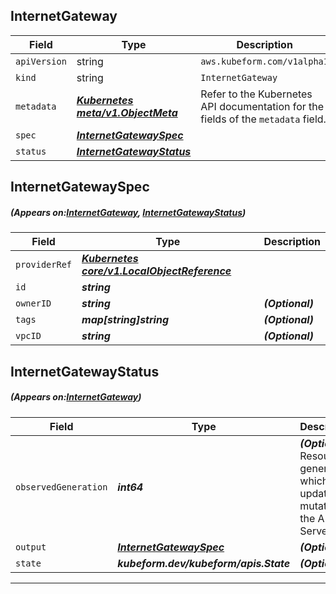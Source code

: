 ## InternetGateway
| Field | Type | Description |
| ------ | ----- | ----------- |
| `apiVersion` | string | `aws.kubeform.com/v1alpha1` |
|    `kind` | string | `InternetGateway` |
| `metadata` | ***[Kubernetes meta/v1.ObjectMeta](https://kubernetes.io/docs/reference/generated/kubernetes-api/v1.13/#objectmeta-v1-meta)***|Refer to the Kubernetes API documentation for the fields of the `metadata` field.|
| `spec` | ***[InternetGatewaySpec](#InternetGatewaySpec)***||
| `status` | ***[InternetGatewayStatus](#InternetGatewayStatus)***||
## InternetGatewaySpec
##### (Appears on:[InternetGateway](#InternetGateway), [InternetGatewayStatus](#InternetGatewayStatus))
| Field | Type | Description |
| ------ | ----- | ----------- |
| `providerRef` | ***[Kubernetes core/v1.LocalObjectReference](https://kubernetes.io/docs/reference/generated/kubernetes-api/v1.13/#localobjectreference-v1-core)***||
| `id` | ***string***||
| `ownerID` | ***string***| ***(Optional)*** |
| `tags` | ***map[string]string***| ***(Optional)*** |
| `vpcID` | ***string***| ***(Optional)*** |
## InternetGatewayStatus
##### (Appears on:[InternetGateway](#InternetGateway))
| Field | Type | Description |
| ------ | ----- | ----------- |
| `observedGeneration` | ***int64***| ***(Optional)*** Resource generation, which is updated on mutation by the API Server.|
| `output` | ***[InternetGatewaySpec](#InternetGatewaySpec)***| ***(Optional)*** |
| `state` | ***kubeform.dev/kubeform/apis.State***| ***(Optional)*** |
---
